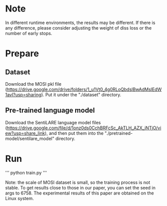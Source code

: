 # Note
In different runtime environments, the results may be different. If there is any difference, please consider adjusting the weight of diss loss or the number of early stops.
# Prepare
## Dataset
Download the MOSI pkl file (https://drive.google.com/drive/folders/1_u1Vt0_4g0RLoQbdslBwAdMslEdW1avI?usp=sharing). Put it under the "./dataset" directory.

## Pre-trained language model
Download the SentiLARE language model files (https://drive.google.com/file/d/1onz0ds0CchBRFcSc_AkTLH_AZX_iNTjO/view?usp=share_link), and then put them into the "./pretrained-model/sentilare_model" directory.

# Run
'''
python train.py
'''

Note: the scale of MOSI dataset is small, so the training process is not stable. To get results close to those in our paper, you can set the seed in args to 6758. The experimental results of this paper are obtained on the Linux system.

